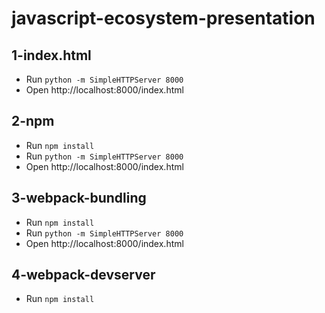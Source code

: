 javascript-ecosystem-presentation
=================================

## 1-index.html
* Run `python -m SimpleHTTPServer 8000`
* Open http://localhost:8000/index.html

## 2-npm
* Run `npm install`
* Run `python -m SimpleHTTPServer 8000`
* Open http://localhost:8000/index.html

## 3-webpack-bundling
* Run `npm install`
* Run `python -m SimpleHTTPServer 8000`
* Open http://localhost:8000/index.html

## 4-webpack-devserver
* Run `npm install`
